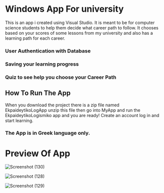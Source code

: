 # Windows App For university
This is an app i created using Visual Studio.
It is meant to be for computer science students to help them decide what career path to follow.
It chooses based on your scores of some lessons from my university and also has a learning path for each career.
### User Authentication with Database
### Saving your learning progress
### Quiz to see help you choose your Career Path

## How To Run The App
When you download the project there is a zip file named EkpaideytikoLogApp unzip this file then go into 
MyApp and run the EkpaideytikoLogismiko app and you are ready! 
Create an account log in and start learning.

### The App is in Greek language only.

# Preview Of App 

![Screenshot (130)](https://github.com/giorgos-nikits/ChooseCareerPathApp/assets/60752127/ce9c5afe-ebec-4e12-914c-3ea44114bd78)

![Screenshot (128)](https://github.com/giorgos-nikits/ChooseCareerPathApp/assets/60752127/9950d3bf-d4cf-4f20-8b46-cdc4f3e76a56)

![Screenshot (129)](https://github.com/giorgos-nikits/ChooseCareerPathApp/assets/60752127/4f9dcd92-09ef-4a6b-bd86-5d27007d194d)
